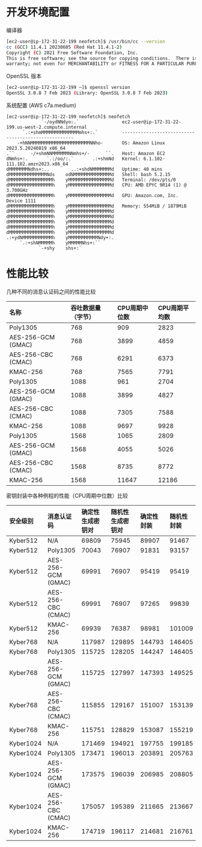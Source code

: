# 开发环境配置
编译器
```bash
[ec2-user@ip-172-31-22-199 neofetch]$ /usr/bin/cc --version
cc (GCC) 11.4.1 20230605 (Red Hat 11.4.1-2)
Copyright (C) 2021 Free Software Foundation, Inc.
This is free software; see the source for copying conditions.  There is NO
warranty; not even for MERCHANTABILITY or FITNESS FOR A PARTICULAR PURPOSE.
```

OpenSSL 版本
```bash
[ec2-user@ip-172-31-22-199 ~]$ openssl version
OpenSSL 3.0.8 7 Feb 2023 (Library: OpenSSL 3.0.8 7 Feb 2023)
```

系统配置 (AWS c7a.medium)
```
[ec2-user@ip-172-31-22-199 neofetch]$ neofetch
             `-/oydNNdyo:.`                ec2-user@ip-172-31-22-199.us-west-2.compute.internal
      `.:+shmMMMMMMMMMMMMMMmhs+:.`         ----------------------------------------------------
    -+hNNMMMMMMMMMMMMMMMMMMMMMMNNho-       OS: Amazon Linux 2023.5.20240819 x86_64
.``      -/+shmNNMMMMMMNNmhs+/-      ``.   Host: Amazon EC2
dNmhs+:.       `.:/oo/:.`       .:+shmNd   Kernel: 6.1.102-111.182.amzn2023.x86_64
dMMMMMMMNdhs+:..        ..:+shdNMMMMMMMd   Uptime: 40 mins
dMMMMMMMMMMMMMMNds    odNMMMMMMMMMMMMMMd   Shell: bash 5.2.15
dMMMMMMMMMMMMMMMMh    yMMMMMMMMMMMMMMMMd   Terminal: /dev/pts/0
dMMMMMMMMMMMMMMMMh    yMMMMMMMMMMMMMMMMd   CPU: AMD EPYC 9R14 (1) @ 3.700GHz
dMMMMMMMMMMMMMMMMh    yMMMMMMMMMMMMMMMMd   GPU: Amazon.com, Inc. Device 1111
dMMMMMMMMMMMMMMMMh    yMMMMMMMMMMMMMMMMd   Memory: 554MiB / 1879MiB
dMMMMMMMMMMMMMMMMh    yMMMMMMMMMMMMMMMMd
dMMMMMMMMMMMMMMMMh    yMMMMMMMMMMMMMMMMd
dMMMMMMMMMMMMMMMMh    yMMMMMMMMMMMMMMMMd
dMMMMMMMMMMMMMMMMh    yMMMMMMMMMMMMMMMMd
dMMMMMMMMMMMMMMMMh    yMMMMMMMMMMMMMMMMd
.:+ydNMMMMMMMMMMMh    yMMMMMMMMMMMNdy+:.
     `.:+shNMMMMMh    yMMMMMNhs+:``
            `-+shy    shs+:`
```

# 性能比较
几种不同的消息认证码之间的性能比较

|名称|吞吐数据量（字节）|CPU周期中位数|CPU周期平均数|
|:--|:--|:--|:--|
|Poly1305|768|909|2823|
|AES-256-GCM (GMAC)|768|3899|4859|
|AES-256-CBC (CMAC)|768|6291|6373|
|KMAC-256|768|7565|7791|
|Poly1305|1088|961|2704|
|AES-256-GCM (GMAC)|1088|3899|4827|
|AES-256-CBC (CMAC)|1088|7305|7588|
|KMAC-256|1088|9697|9928|
|Poly1305|1568|1065|2809|
|AES-256-GCM (GMAC)|1568|4055|5026|
|AES-256-CBC (CMAC)|1568|8735|8772|
|KMAC-256|1568|11647|12186|

密钥封装中各种例程的性能（CPU周期中位数）比较

|安全级别|消息认证码|确定性生成密钥对|随机性生成密钥对|确定性封装|随机性封装|解封装|
|:--|:--|:--|:--|:--|:--|:--|
|Kyber512|N/A|69809|75945|89907|91467|121185|
|Kyber512|Poly1305|70043|76907|91831|93157|33773|
|Kyber512|AES-256-GCM (GMAC)|69991|76907|95419|95419|37725|
|Kyber512|AES-256-CBC (CMAC)|69991|76907|97265|99839|40117|
|Kyber512|KMAC-256|69939|76387|98981|101009|40741|
|Kyber768|N/A|117987|129895|144793|146405|186445|
|Kyber768|Poly1305|115725|128205|144247|146405|43315|
|Kyber768|AES-256-GCM (GMAC)|115725|127997|147393|149525|46513|
|Kyber768|AES-256-CBC (CMAC)|115855|129167|151007|153139|49841|
|Kyber768|KMAC-256|115751|128829|153087|155219|52415|
|Kyber1024|N/A|171469|194921|197755|199185|246245|
|Kyber1024|Poly1305|173471|196013|203891|205763|51375|
|Kyber1024|AES-256-GCM (GMAC)|173575|196039|206985|208805|54573|
|Kyber1024|AES-256-CBC (CMAC)|175057|195389|211665|213667|59175|
|Kyber1024|KMAC-256|174719|196117|214681|216761|62269|
